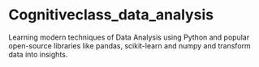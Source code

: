 # Cognitiveclass_data_analysis
Learning modern techniques of Data Analysis using Python and popular open-source libraries like pandas, scikit-learn and numpy and transform data into insights.
